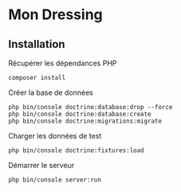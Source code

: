 # Mon Dressing

## Installation

Récupérer les dépendances PHP
```shell
composer install
```

Créer la base de données
```shell
php bin/console doctrine:database:drop --force
php bin/console doctrine:database:create
php bin/console doctrine:migrations:migrate
```

Charger les données de test
```shell
php bin/console doctrine:fixtures:load
```

Démarrer le serveur
```shell
php bin/console server:run
```